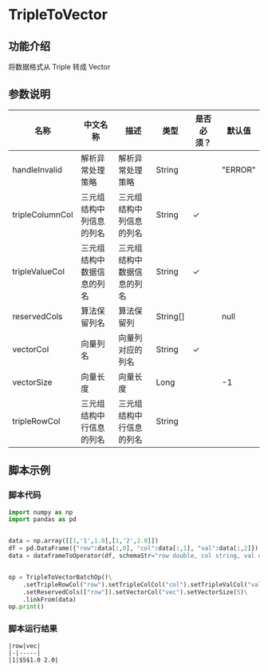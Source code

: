 
# TripleToVector

## 功能介绍
将数据格式从 Triple 转成 Vector


## 参数说明

| 名称 | 中文名称 | 描述 | 类型 | 是否必须？ | 默认值 |
| --- | --- | --- | --- | --- | --- |
| handleInvalid | 解析异常处理策略 | 解析异常处理策略 | String |  | "ERROR" |
| tripleColumnCol | 三元组结构中列信息的列名 | 三元组结构中列信息的列名 | String | ✓ |  |
| tripleValueCol | 三元组结构中数据信息的列名 | 三元组结构中数据信息的列名 | String | ✓ |  |
| reservedCols | 算法保留列名 | 算法保留列 | String[] |  | null |
| vectorCol | 向量列名 | 向量列对应的列名 | String | ✓ |  |
| vectorSize | 向量长度 | 向量长度 | Long |  | -1 |
| tripleRowCol | 三元组结构中行信息的列名 | 三元组结构中行信息的列名 | String |  |  |

## 脚本示例
### 脚本代码
```python
import numpy as np
import pandas as pd


data = np.array([[1,'1',1.0],[1,'2',2.0]])
df = pd.DataFrame({"row":data[:,0], "col":data[:,1], "val":data[:,2]})
data = dataframeToOperator(df, schemaStr="row double, col string, val double",op_type="batch")


op = TripleToVectorBatchOp()\
    .setTripleRowCol("row").setTripleColCol("col").setTripleValCol("val")\
    .setReservedCols(["row"]).setVectorCol("vec").setVectorSize(5)\
    .linkFrom(data)
op.print()
```

### 脚本运行结果
    
    |row|vec|
    |-|-----|
    |1|$5$1.0 2.0|
    
